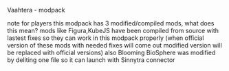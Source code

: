 Vaahtera - modpack

note for players this modpack has 3 modified/compiled mods, what does this mean? 
mods like Figura,KubeJS have been compiled from source with lastest fixes so they can work in this modpack properly
(when official version of these mods with needed fixes will come out modified version will be replaced with official versions)
also Blooming BioSphere was modified by deliting one file so it can launch with Sinnytra connector
